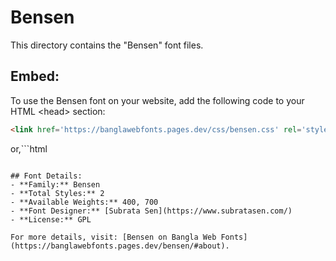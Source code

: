 # Bensen

This directory contains the "Bensen" font files.

## Embed:
To use the Bensen font on your website, add the following code to your HTML &lt;head&gt; section:
```html
<link href='https://banglawebfonts.pages.dev/css/bensen.css' rel='stylesheet'>
```

or,```html
<style>
@import url('https://banglawebfonts.pages.dev/css/bensen.css');
</style>
```

## Font Details:
- **Family:** Bensen
- **Total Styles:** 2
- **Available Weights:** 400, 700
- **Font Designer:** [Subrata Sen](https://www.subratasen.com/)
- **License:** GPL

For more details, visit: [Bensen on Bangla Web Fonts](https://banglawebfonts.pages.dev/bensen/#about).